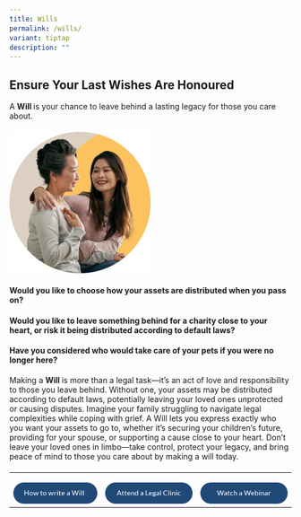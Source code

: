 ```yaml
---
title: Wills
permalink: /wills/
variant: tiptap
description: ""
---
```

<h2>Ensure Your Last Wishes Are Honoured</h2>
<p>A <strong>Will </strong>is your chance to leave behind a lasting legacy
for those you care about.</p>
<h4></h4>
<div class="isomer-image-wrapper">
<img style="width: 50%;" height="auto" width="100%" alt="" src="/images/img_will.png">
</div>
<h4>Would you like to choose how your assets are distributed when you pass on?</h4>
<h4>Would you like to leave something behind for a charity close to your heart, or risk it being distributed according to default laws?</h4>
<h4>Have you considered who would take care of your pets if you were no longer here?</h4>
<p>Making a <strong>Will </strong>is more than a legal task—it’s an act of
love and responsibility to those you leave behind. Without one, your assets
may be distributed according to default laws, potentially leaving your
loved ones unprotected or causing disputes. Imagine your family struggling
to navigate legal complexities while coping with grief. A Will lets you
express exactly who you want your assets to go to, whether it’s securing
your children’s future, providing for your spouse, or supporting a cause
close to your heart. Don’t leave your loved ones in limbo—take control,
protect your legacy, and bring peace of mind to those you care about by
making a will today.</p>
<h4></h4>
<table style="minWidth: 75px">
<colgroup>
<col>
<col>
<col>
</colgroup>
<tbody>
<tr>
<th rowspan="1" colspan="1">
<p></p>
<div class="isomer-image-wrapper">
<img style="width: 100%" height="auto" width="100%" alt="" src="/images/btn_how_to_write_a_will.png">
</div>
</th>
<th rowspan="1" colspan="1">
<p></p>
<div class="isomer-image-wrapper">
<img style="width: 100%" height="auto" width="100%" alt="" src="/images/btn_attend_a_legal_clinic.png">
</div>
</th>
<th rowspan="1" colspan="1">
<p></p>
<div class="isomer-image-wrapper">
<img style="width: 100%" height="auto" width="100%" alt="" src="/images/btn_watch_a_webinar.png">
</div>
</th>
</tr>
</tbody>
</table>
<p></p>